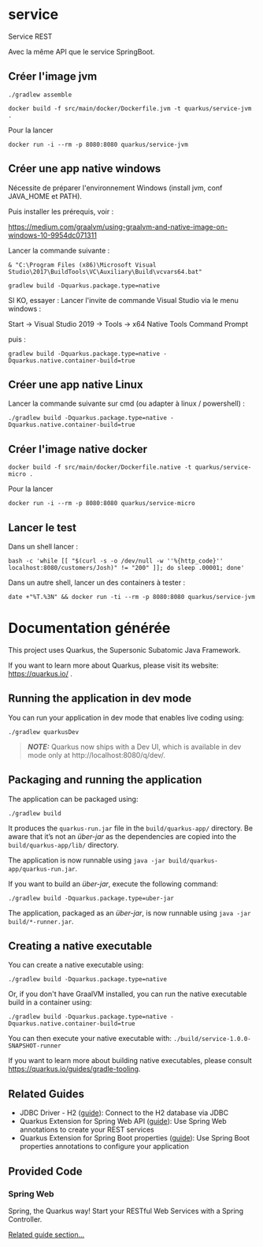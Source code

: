 # service

Service REST

Avec la même API que le service SpringBoot.

## Créer l'image jvm

```shell script
./gradlew assemble

docker build -f src/main/docker/Dockerfile.jvm -t quarkus/service-jvm .
```

Pour la lancer

```shell script
docker run -i --rm -p 8080:8080 quarkus/service-jvm
```

## Créer une app native windows
Nécessite de préparer l'environnement Windows (install jvm, conf JAVA_HOME et PATH).

Puis installer les prérequis, voir :

https://medium.com/graalvm/using-graalvm-and-native-image-on-windows-10-9954dc071311

Lancer la commande suivante :

```shell script
& "C:\Program Files (x86)\Microsoft Visual Studio\2017\BuildTools\VC\Auxiliary\Build\vcvars64.bat" 

gradlew build -Dquarkus.package.type=native
```

SI KO, essayer :
Lancer l'invite de commande Visual Studio via le menu windows :

Start -> Visual Studio 2019 -> Tools -> x64 Native Tools Command Prompt

puis :

```shell script
gradlew build -Dquarkus.package.type=native -Dquarkus.native.container-build=true
```

## Créer une app native Linux

Lancer la commande suivante sur cmd (ou adapter à linux / powershell) :

```shell script
./gradlew build -Dquarkus.package.type=native -Dquarkus.native.container-build=true
```

## Créer l'image native docker

```shell script
docker build -f src/main/docker/Dockerfile.native -t quarkus/service-micro .
```

Pour la lancer

```shell script
docker run -i --rm -p 8080:8080 quarkus/service-micro
```

## Lancer le test

Dans un shell lancer :

```shell script
bash -c 'while [[ "$(curl -s -o /dev/null -w ''%{http_code}'' localhost:8080/customers/Josh)" != "200" ]]; do sleep .00001; done'
```

Dans un autre shell, lancer un des containers à tester :

```shell script
date +"%T.%3N" && docker run -ti --rm -p 8080:8080 quarkus/service-jvm
```

# Documentation générée

This project uses Quarkus, the Supersonic Subatomic Java Framework.

If you want to learn more about Quarkus, please visit its website: https://quarkus.io/ .

## Running the application in dev mode

You can run your application in dev mode that enables live coding using:
```shell script
./gradlew quarkusDev
```

> **_NOTE:_**  Quarkus now ships with a Dev UI, which is available in dev mode only at http://localhost:8080/q/dev/.

## Packaging and running the application

The application can be packaged using:
```shell script
./gradlew build
```
It produces the `quarkus-run.jar` file in the `build/quarkus-app/` directory.
Be aware that it’s not an _über-jar_ as the dependencies are copied into the `build/quarkus-app/lib/` directory.

The application is now runnable using `java -jar build/quarkus-app/quarkus-run.jar`.

If you want to build an _über-jar_, execute the following command:
```shell script
./gradlew build -Dquarkus.package.type=uber-jar
```

The application, packaged as an _über-jar_, is now runnable using `java -jar build/*-runner.jar`.

## Creating a native executable

You can create a native executable using: 
```shell script
./gradlew build -Dquarkus.package.type=native
```

Or, if you don't have GraalVM installed, you can run the native executable build in a container using: 
```shell script
./gradlew build -Dquarkus.package.type=native -Dquarkus.native.container-build=true
```

You can then execute your native executable with: `./build/service-1.0.0-SNAPSHOT-runner`

If you want to learn more about building native executables, please consult https://quarkus.io/guides/gradle-tooling.

## Related Guides

- JDBC Driver - H2 ([guide](https://quarkus.io/guides/datasource)): Connect to the H2 database via JDBC
- Quarkus Extension for Spring Web API ([guide](https://quarkus.io/guides/spring-web)): Use Spring Web annotations to create your REST services
- Quarkus Extension for Spring Boot properties ([guide](https://quarkus.io/guides/spring-boot-properties)): Use Spring Boot properties annotations to configure your application

## Provided Code

### Spring Web

Spring, the Quarkus way! Start your RESTful Web Services with a Spring Controller.

[Related guide section...](https://quarkus.io/guides/spring-web#greetingcontroller)
